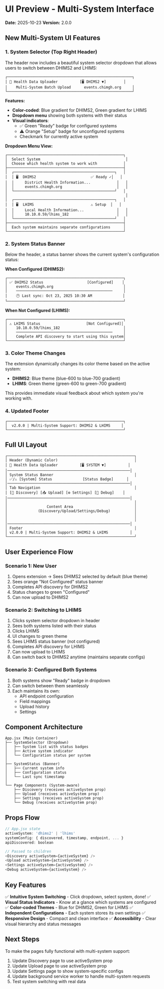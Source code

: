 # UI Preview - Multi-System Interface

**Date:** 2025-10-23
**Version:** 2.0.0

## New Multi-System UI Features

### 1. System Selector (Top Right Header)

The header now includes a beautiful system selector dropdown that allows users to switch between DHIMS2 and LHIMS:

```
┌─────────────────────────────────────────────────────────┐
│ 🔄 Health Data Uploader          [🖥️ DHIMS2 ▼]        │
│    Multi-System Batch Upload      events.chimgh.org     │
└─────────────────────────────────────────────────────────┘
```

**Features:**
- **Color-coded**: Blue gradient for DHIMS2, Green gradient for LHIMS
- **Dropdown menu** showing both systems with their status
- **Visual indicators**:
  - ✅ Green "Ready" badge for configured systems
  - ⚠️ Orange "Setup" badge for unconfigured systems
  - Checkmark for currently active system

**Dropdown Menu View:**
```
┌─────────────────────────────────────────────────────┐
│  Select System                                       │
│  Choose which health system to work with            │
├─────────────────────────────────────────────────────┤
│  ┌──────────────────────────────────────────────┐   │
│  │ 🖥️  DHIMS2                         ✅ Ready ✓│   │
│  │     District Health Information...            │   │
│  │     events.chimgh.org                         │   │
│  └──────────────────────────────────────────────┘   │
│                                                      │
│  ┌──────────────────────────────────────────────┐   │
│  │ 🖥️  LHIMS                          ⚠️ Setup  │   │
│  │     Local Health Information...               │   │
│  │     10.10.0.59/lhims_182                      │   │
│  └──────────────────────────────────────────────┘   │
├─────────────────────────────────────────────────────┤
│  Each system maintains separate configurations      │
└─────────────────────────────────────────────────────┘
```

### 2. System Status Banner

Below the header, a status banner shows the current system's configuration status:

**When Configured (DHIMS2):**
```
┌─────────────────────────────────────────────────────┐
│ ✅ DHIMS2 Status                    [Configured]    │
│    events.chimgh.org                                │
│    ────────────────────────────────────────────     │
│    🕐 Last sync: Oct 23, 2025 10:30 AM              │
└─────────────────────────────────────────────────────┘
```

**When Not Configured (LHIMS):**
```
┌─────────────────────────────────────────────────────┐
│ ⚠️ LHIMS Status                     [Not Configured]│
│    10.10.0.59/lhims_182                             │
│    ────────────────────────────────────────────     │
│    Complete API discovery to start using this system│
└─────────────────────────────────────────────────────┘
```

### 3. Color Theme Changes

The extension dynamically changes its color theme based on the active system:

- **DHIMS2**: Blue theme (blue-600 to blue-700 gradient)
- **LHIMS**: Green theme (green-600 to green-700 gradient)

This provides immediate visual feedback about which system you're working with.

### 4. Updated Footer

```
┌─────────────────────────────────────────────────────┐
│  v2.0.0 | Multi-System Support: DHIMS2 & LHIMS     │
└─────────────────────────────────────────────────────┘
```

## Full UI Layout

```
┌──────────────────────────────────────────────────────────┐
│ Header (Dynamic Color)                                   │
│ 🔄 Health Data Uploader          [🖥️ SYSTEM ▼]          │
│────────────────────────────────────────────────────────│
│ System Status Banner                                     │
│ ✅/⚠️ [System] Status              [Status Badge]      │
│────────────────────────────────────────────────────────│
│ Tab Navigation                                           │
│ [🔄 Discovery] [📤 Upload] [⚙️ Settings] [🐛 Debug]    │
│────────────────────────────────────────────────────────│
│                                                          │
│                  Content Area                            │
│              (Discovery/Upload/Settings/Debug)           │
│                                                          │
│                                                          │
│────────────────────────────────────────────────────────│
│ Footer                                                   │
│ v2.0.0 | Multi-System Support: DHIMS2 & LHIMS          │
└──────────────────────────────────────────────────────────┘
```

## User Experience Flow

### Scenario 1: New User
1. Opens extension → Sees DHIMS2 selected by default (blue theme)
2. Sees orange "Not Configured" status banner
3. Completes API discovery for DHIMS2
4. Status changes to green "Configured"
5. Can now upload to DHIMS2

### Scenario 2: Switching to LHIMS
1. Clicks system selector dropdown in header
2. Sees both systems listed with their status
3. Clicks LHIMS
4. UI changes to green theme
5. Sees LHIMS status banner (not configured)
6. Completes API discovery for LHIMS
7. Can now upload to LHIMS
8. Can switch back to DHIMS2 anytime (maintains separate configs)

### Scenario 3: Configured Both Systems
1. Both systems show "Ready" badge in dropdown
2. Can switch between them seamlessly
3. Each maintains its own:
   - API endpoint configuration
   - Field mappings
   - Upload history
   - Settings

## Component Architecture

```
App.jsx (Main Container)
├── SystemSelector (Dropdown)
│   ├── System list with status badges
│   ├── Active system indicator
│   └── Configuration status per system
│
├── SystemStatus (Banner)
│   ├── Current system info
│   ├── Configuration status
│   └── Last sync timestamp
│
└── Page Components (System-aware)
    ├── Discovery (receives activeSystem prop)
    ├── Upload (receives activeSystem prop)
    ├── Settings (receives activeSystem prop)
    └── Debug (receives activeSystem prop)
```

## Props Flow

```javascript
// App.jsx state
activeSystem: 'dhims2' | 'lhims'
systemConfig: { discovered, timestamp, endpoint, ... }
apiDiscovered: boolean

// Passed to children
<Discovery activeSystem={activeSystem} />
<Upload activeSystem={activeSystem} />
<Settings activeSystem={activeSystem} />
<Debug activeSystem={activeSystem} />
```

## Key Features

✅ **Intuitive System Switching** - Click dropdown, select system, done!
✅ **Visual Status Indicators** - Know at a glance which systems are configured
✅ **Color-coded Themes** - Blue for DHIMS2, Green for LHIMS
✅ **Independent Configurations** - Each system stores its own settings
✅ **Responsive Design** - Compact and clean interface
✅ **Accessibility** - Clear visual hierarchy and status messages

## Next Steps

To make the pages fully functional with multi-system support:
1. Update Discovery page to use activeSystem prop
2. Update Upload page to use activeSystem prop
3. Update Settings page to show system-specific configs
4. Update background service worker to handle multi-system requests
5. Test system switching with real data
